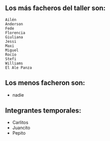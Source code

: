 ## Los más facheros del taller son:

    Ailén
    Anderson
    Fede
    Florencia
    Giuliana
    Jessi
    Maxi
    Miguel
    Rocío
    Stefi
    Williams
    El Ale Panza



## Los menos facheron son:
* nadie


## Integrantes temporales:
* Carlitos
* Juancito
* Pepito
